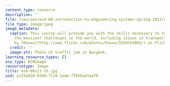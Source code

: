 ```yaml
---
content_type: resource
description: ''
file: /courses/esd-00-introduction-to-engineering-systems-spring-2011/e125e02003b87c191adaff836ae1aaf6_esd-00s11-th.jpg
file_type: image/jpeg
image_metadata:
  caption: This course will provide you with the skills necessary to tackle some of
    the messiest challenges in the world, including issues in transportation. (Image
    by [Honou](http://www.flickr.com/photos/honou/3350764803/) on Flickr.)
  credit: ''
  image-alt: Photo of traffic jam in Bangkok.
learning_resource_types: []
ocw_type: OCWImage
resourcetype: Image
title: esd-00s11-th.jpg
uid: e125e020-03b8-7c19-1ada-ff836ae1aaf6
---
```

